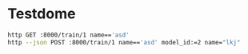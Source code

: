 # Testdome

```bash
http GET :8000/train/1 name=='asd'
http --json POST :8000/train/1 name=='asd' model_id:=2 name="lkj"
```
